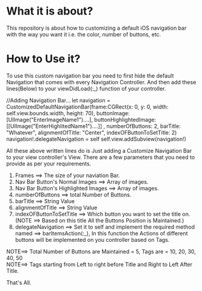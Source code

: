 #  What it is about? 

This repository is about how to customizing a default iOS navigation bar with the way you want it i.e. the color, number of buttons, etc.


#  How to Use it?

To use this custom navigation bar you need to first hide the default Navigation that comes with every Navigation Controller. And then add these lines(Below) to your viewDidLoad(:_) function of your controller.

//Adding Navigation Bar...
let navigation = CustomizedDefaultNavigationBar(frame:CGRect(x: 0, y: 0, width: self.view.bounds.width, height: 70), buttonImage: [UIImage("EnterImageName1")....], buttonHighlightedImage:[[UIImage("EnterHighlitedName1")....]] , numberOfButtons: 2, barTitle: "Whatever", alignmentOfTitle: "Center", indexOFButtonToSetTitle: 2)
navigation!.delegateNavigation = self
self.view.addSubview(navigation!)


All these above written lines do is Just adding a Customize Navigation Bar to your view controller's View. There are a few parameters that you need to provide as per your requirements.

1) Frames ==> The size of your naviation Bar.  
2) Nav Bar Button's Normal Images ==> Array of images.  
3) Nav Bar Button's Highlighted Images ==> Array of images.  
4) numberOfButtons ==> total Number of Buttons.  
5) barTitle ==> String Value  
6) alignmentOfTitle ==> String Value  
7) indexOFButtonToSetTitle ==> Which button you want to set the title on. (NOTE ==> Based on this title All the Buttons Position is Maintained.)  
8) delegateNavigation ==> Set it to self and implement the required method named ==> barItemsAction(:_), In this function the Actions of different buttons will be implemented on you controller based on Tags.  

NOTE==> Total Number of Buttons are Maintained = 5, Tags are = 10, 20, 30, 40, 50  
NOTE==> Tags starting from Left to right before Title and Right to Left After Title.  


That's All.
